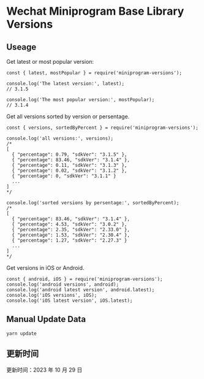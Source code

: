 
# Wechat Miniprogram Base Library Versions

## Useage

Get latest or most popular version:

```;
const { latest, mostPopular } = require('miniprogram-versions');

console.log('The latest version:', latest);
// 3.1.5

console.log('The most popular version:', mostPopular);
// 3.1.4

```

Get all versions sorted by version or persentage.

```
const { versions, sortedByPercent } = require('miniprogram-versions');

console.log('all versions:', versions);
/*
[
  { "percentage": 0.79, "sdkVer": "3.1.5" },
  { "percentage": 83.46, "sdkVer": "3.1.4" },
  { "percentage": 0.11, "sdkVer": "3.1.3" },
  { "percentage": 0.02, "sdkVer": "3.1.2" },
  { "percentage": 0, "sdkVer": "3.1.1" }
  ...
]
*/

console.log('sorted versions by persentage:', sortedByPercent);
/*
[
  { "percentage": 83.46, "sdkVer": "3.1.4" },
  { "percentage": 4.53, "sdkVer": "3.0.2" },
  { "percentage": 2.35, "sdkVer": "2.33.0" },
  { "percentage": 1.53, "sdkVer": "2.30.4" },
  { "percentage": 1.27, "sdkVer": "2.27.3" }
  ...
]
*/
```

Get versions in iOS or Android.

```
const { android, iOS } = require('miniprogram-versions');
console.log('android versions', android);
console.log('android latest version', android.latest);
console.log('iOS versions', iOS);
console.log('iOS latest version', iOS.latest);
```

## Manual Update Data

```
yarn update
```

## 更新时间

更新时间：2023 年 10 月 29 日
